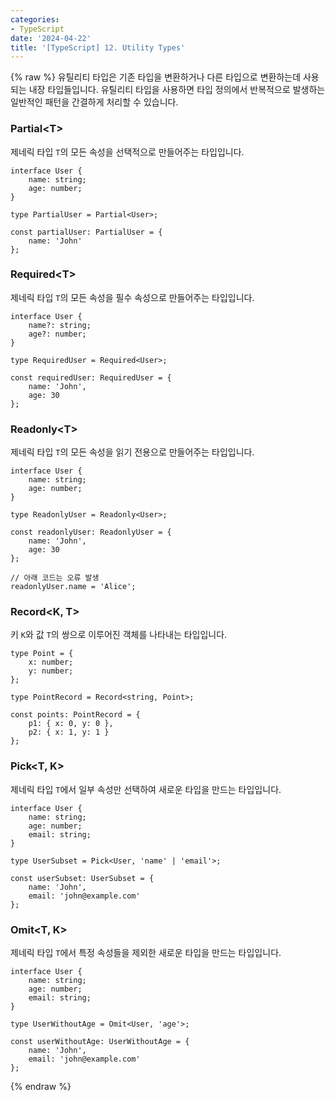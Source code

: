 ```yaml
---
categories:
- TypeScript
date: '2024-04-22'
title: '[TypeScript] 12. Utility Types'
---
```


{% raw %}
유틸리티 타입은 기존 타입을 변환하거나 다른 타입으로 변환하는데 사용되는 내장 타입들입니다. 유틸리티 타입을 사용하면 타입 정의에서 반복적으로 발생하는 일반적인 패턴을 간결하게 처리할 수 있습니다.

### Partial\<T\>
제네릭 타입 `T`의 모든 속성을 선택적으로 만들어주는 타입입니다.

```
interface User {
    name: string;
    age: number;
}

type PartialUser = Partial<User>;

const partialUser: PartialUser = {
    name: 'John'
};
```

### Required\<T\>
제네릭 타입 `T`의 모든 속성을 필수 속성으로 만들어주는 타입입니다.

```
interface User {
    name?: string;
    age?: number;
}

type RequiredUser = Required<User>;

const requiredUser: RequiredUser = {
    name: 'John',
    age: 30
};
```

### Readonly\<T\>
제네릭 타입 `T`의 모든 속성을 읽기 전용으로 만들어주는 타입입니다.

```
interface User {
    name: string;
    age: number;
}

type ReadonlyUser = Readonly<User>;

const readonlyUser: ReadonlyUser = {
    name: 'John',
    age: 30
};

// 아래 코드는 오류 발생
readonlyUser.name = 'Alice';
```

### Record\<K, T\>
키 `K`와 값 `T`의 쌍으로 이루어진 객체를 나타내는 타입입니다.

```
type Point = {
    x: number;
    y: number;
};

type PointRecord = Record<string, Point>;

const points: PointRecord = {
    p1: { x: 0, y: 0 },
    p2: { x: 1, y: 1 }
};
```

### Pick\<T, K\>
제네릭 타입 `T`에서 일부 속성만 선택하여 새로운 타입을 만드는 타입입니다.

```
interface User {
    name: string;
    age: number;
    email: string;
}

type UserSubset = Pick<User, 'name' | 'email'>;

const userSubset: UserSubset = {
    name: 'John',
    email: 'john@example.com'
};
```

### Omit\<T, K\>
제네릭 타입 `T`에서 특정 속성들을 제외한 새로운 타입을 만드는 타입입니다.

```
interface User {
    name: string;
    age: number;
    email: string;
}

type UserWithoutAge = Omit<User, 'age'>;

const userWithoutAge: UserWithoutAge = {
    name: 'John',
    email: 'john@example.com'
};
```
{% endraw %}